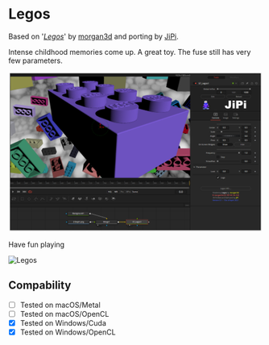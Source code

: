 Legos
==================

Based on '_[Legos](https://www.shadertoy.com/view/Xdl3Dj)_' by [morgan3d](https://www.shadertoy.com/user/morgan3d) and porting by [JiPi](Profiles/JiPi.md).

Intense childhood memories come up. A great toy. The fuse still has very few parameters.

[![Legos](Legos.png)](Legos.fuse)


Have fun playing


![Legos](https://user-images.githubusercontent.com/78935215/114916381-02082980-9e25-11eb-9b1d-2c23272ea6ac.gif)



## Compability
- [ ] Tested on macOS/Metal
- [ ] Tested on macOS/OpenCL
- [x] Tested on Windows/Cuda
- [x] Tested on Windows/OpenCL